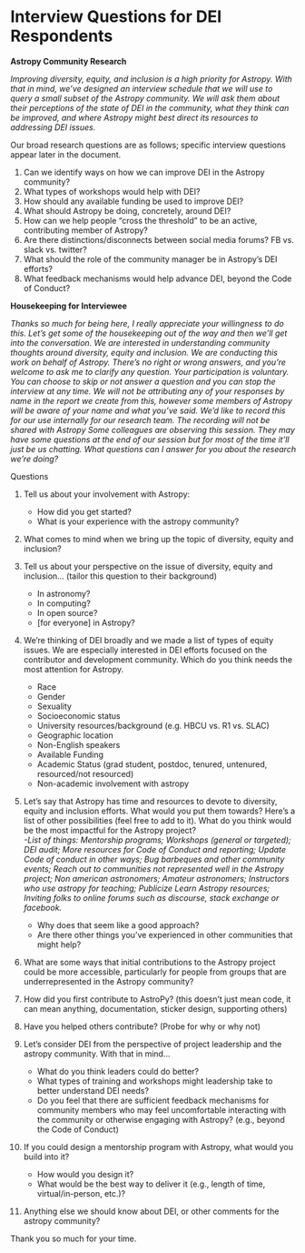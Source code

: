 # **Interview Questions for DEI Respondents** 

**Astropy Community Research**

_Improving diversity, equity, and inclusion is a high priority for Astropy. With that in mind, we’ve designed an interview schedule that we will use to query a small subset of the Astropy community. We will ask them about their perceptions of the state of DEI in the community, what they think can be improved, and where Astropy might best direct its resources to addressing DEI issues._ 

Our broad research questions are as follows; specific interview questions appear later in the document.

1.   Can we identify ways on how we can improve DEI in the Astropy community?
2.   What types of workshops would help with DEI?
3.   How should any available funding be used to improve DEI?
4.   What should Astropy be doing, concretely, around DEI?
5.   How can we help people “cross the threshold” to be an active, contributing member of Astropy?
6.   Are there distinctions/disconnects between social media forums? FB vs. slack vs. twitter?
7.   What should the role of the community manager be in Astropy’s DEI efforts?
8.   What feedback mechanisms would help advance DEI, beyond the Code of Conduct?

**Housekeeping for Interviewee**

_Thanks so much for being here, I really appreciate your willingness to do this. 
Let’s get some of the housekeeping out of the way and then we’ll get into the conversation. 
We are interested in understanding community thoughts around diversity, equity and inclusion. 
We are conducting this work on behalf of Astropy.
There’s no right or wrong answers, and you’re welcome to ask me to clarify any question. 
Your participation is voluntary. You can choose to skip or not answer a question and you can stop the interview at any time. 
We will not be attributing any of your responses by name in the report we create from this, however some members of Astropy will be aware of your name and what you’ve said. 
We’d like to record this for our use internally for our research team. The recording will not be shared with Astropy 
Some colleagues are observing this session. They may have some questions at the end of our session but for most of the time it’ll just be us chatting.
What questions can I answer for you about the research we’re doing?_

Questions 

1. Tell us about your involvement with Astropy:
    - How did you get started?
    - What is your experience with the astropy community?
  
2. What comes to mind when we bring up the topic of diversity, equity and inclusion?
   
3. Tell us about your perspective on the issue of diversity, equity and inclusion… (tailor this question to their background) 
    - In astronomy?
    - In computing?
    - In open source?
    - [for everyone] in Astropy?

4. We’re thinking of DEI broadly and we made a list of types of equity issues. We are especially interested in DEI efforts focused on the contributor and development community.  Which do you think needs the most attention for Astropy. 
    - Race
    - Gender
    - Sexuality
    - Socioeconomic status 
    - University resources/background  (e.g. HBCU vs. R1 vs. SLAC) 
    - Geographic location
    - Non-English speakers
    - Available Funding 
    - Academic Status (grad student, postdoc, tenured, untenured, resourced/not resourced) 
    - Non-academic involvement with astropy

5. Let’s say that Astropy has time and resources to devote to diversity, equity and inclusion efforts. What would you put them towards?
Here’s a list of other possibilities (feel free to add to it). What do you think would be the most impactful for the Astropy project?  
    _-List of things: Mentorship programs; Workshops (general or targeted); DEI audit; More resources for Code of Conduct and reporting; Update Code of conduct in other ways; Bug barbeques and other community events; Reach out to communities not represented well in the Astropy project; Non american astronomers; Amateur astronomers; Instructors who use astropy for teaching; Publicize Learn Astropy resources; Inviting folks to online forums such as  discourse, stack exchange or facebook._
    - Why does that seem like a good approach? 
    - Are there other things you’ve experienced in other communities that might help?
 
6. What are some ways that initial contributions to the Astropy project could be more accessible, particularly for people from groups that are underrepresented in the Astropy community? 

7. How did you first contribute to AstroPy? (this doesn’t just mean code, it can mean anything, documentation, sticker design, supporting others) 

8. Have you helped others contribute? (Probe for why or why not)

9. Let’s consider DEI from the perspective of project leadership and the astropy community. With that in mind…
    - What do you think leaders could do better? 
    - What types of training and workshops might leadership take to better understand DEI needs?
    - Do you feel that there are sufficient feedback mechanisms for community members who may feel uncomfortable interacting with the community or otherwise engaging with Astropy? (e.g., beyond the Code of Conduct) 

10. If you could design  a mentorship program with Astropy, what would you build into it? 
    - How would you design it? 
    - What would be the best way to deliver it (e.g., length of time, virtual/in-person, etc.)?

11. Anything else we should know about DEI, or other comments for the astropy community? 

Thank you so much for your time. 
